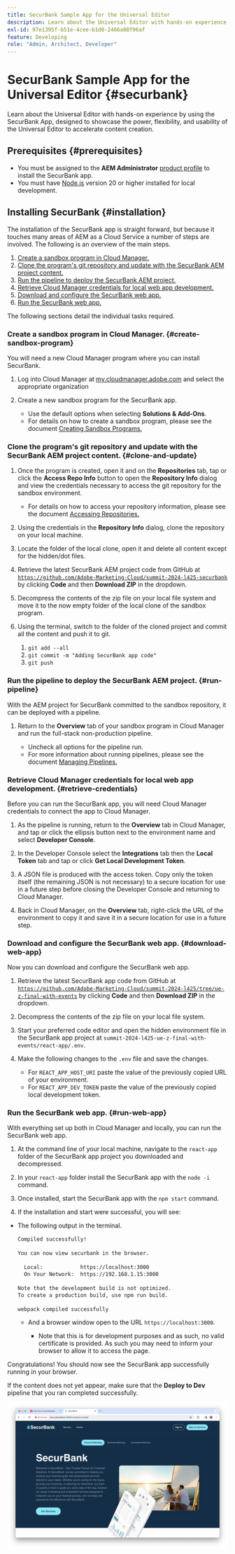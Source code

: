 ```yaml
---
title: SecurBank Sample App for the Universal Editor
description: Learn about the Universal Editor with hands-on experience by using the SecurBank App, designed to showcase the power, flexibility, and usability of the Universal Editor to accelerate content creation.
exl-id: 97e1395f-b51e-4cee-b1d0-2466a08f96af
feature: Developing
role: "Admin, Architect, Developer"
---
```

# SecurBank Sample App for the Universal Editor {#securbank}

Learn about the Universal Editor with hands-on experience by using the SecurBank App, designed to showcase the power, flexibility, and usability of the Universal Editor to accelerate content creation.

## Prerequisites {#prerequisites}

* You must be assigned to the **AEM Administrator** [product profile](/help/journey-onboarding/assign-profiles-aem.md) to install the SecurBank app.
* You must have [Node.js](https://nodejs.org) version 20 or higher installed for local development.

## Installing SecurBank {#installation}

The installation of the SecurBank app is straight forward, but because it touches many areas of AEM as a Cloud Service a number of steps are involved. The following is an overview of the main steps.

1. [Create a sandbox program in Cloud Manager.](#create-sandbox-program)
1. [Clone the program's git repository and update with the SecurBank AEM project content.](#clone-and-update)
1. [Run the pipeline to deploy the SecurBank AEM project.](#run-pipeline)
1. [Retrieve Cloud Manager credentials for local web app development.](#retrieve-credentials)
1. [Download and configure the SecurBank web app.](#download-web-app)
1. [Run the SecurBank web app.](#run-web-app)

The following sections detail the individual tasks required.

### Create a sandbox program in Cloud Manager. {#create-sandbox-program}

You will need a new Cloud Manager program where you can install SecurBank.

1. Log into Cloud Manager at [my.cloudmanager.adobe.com](https://my.cloudmanager.adobe.com/) and select the appropriate organization

1. Create a new sandbox program for the SecurBank app.

   * Use the default options when selecting **Solutions &amp; Add-Ons**.
   * For details on how to create a sandbox program, please see the document [Creating Sandbox Programs.](/help/implementing/cloud-manager/getting-access-to-aem-in-cloud/creating-sandbox-programs.md)

### Clone the program's git repository and update with the SecurBank AEM project content. {#clone-and-update}

1. Once the program is created, open it and on the **Repositories** tab, tap or click the **Access Repo Info** button to open the **Repository Info** dialog and view the credentials necessary to access the git repository for the sandbox environment.

   * For details on how to access your repository information, please see the document [Accessing Repositories.](/help/implementing/cloud-manager/managing-code/accessing-repos.md) 

1. Using the credentials in the **Repository Info** dialog, clone the repository on your local machine.

1. Locate the folder of the local clone, open it and delete all content except for the hidden/dot files.

1. Retrieve the latest SecurBank AEM project code from GitHub at [`https://github.com/Adobe-Marketing-Cloud/summit-2024-l425-securbank`](https://github.com/Adobe-Marketing-Cloud/summit-2024-l425-securbank) by clicking **Code** and then **Download ZIP** in the dropdown.

1. Decompress the contents of the zip file on your local file system and move it to the now empty folder of the local clone of the sandbox program.

1. Using the terminal, switch to the folder of the cloned project and commit all the content and push it to git.

   1. `git add --all`
   1. `git commit -m "Adding SecurBank app code"`
   1. `git push`

### Run the pipeline to deploy the SecurBank AEM project. {#run-pipeline}

With the AEM project for SecurBank committed to the sandbox repository, it can be deployed with a pipeline.

1. Return to the **Overview** tab of your sandbox program in Cloud Manager and run the full-stack non-production pipeline.

   * Uncheck all options for the pipeline run.
   * For more information about running pipelines, please see the document [Managing Pipelines.](/help/implementing/cloud-manager/configuring-pipelines/managing-pipelines.md#running-pipelines)

### Retrieve Cloud Manager credentials for local web app development. {#retrieve-credentials}

Before you can run the SecurBank app, you will need Cloud Manager credentials to connect the app to Cloud Manager.

1. As the pipeline is running, return to the **Overview** tab in Cloud Manager, and tap or click the ellipsis button next to the environment name and select **Developer Console**.

1. In the Developer Console select the **Integrations** tab then the **Local Token** tab and tap or click **Get Local Development Token**.

1. A JSON file is produced with the access token. Copy only the token itself (the remaining JSON is not necessary) to a secure location for use in a future step before closing the Developer Console and returning to Cloud Manager.

1. Back in Cloud Manager, on the **Overview** tab, right-click the URL of the environment to copy it and save it in a secure location for use in a future step.

### Download and configure the SecurBank web app. {#download-web-app}

Now you can download and configure the SecurBank web app.

1. Retrieve the latest SecurBank app code from GitHub at [`https://github.com/Adobe-Marketing-Cloud/summit-2024-l425/tree/ue-z-final-with-events`](https://github.com/Adobe-Marketing-Cloud/summit-2024-l425/tree/ue-z-final-with-events) by clicking **Code** and then **Download ZIP** in the dropdown.

1. Decompress the contents of the zip file on your local file system.

1. Start your preferred code editor and open the hidden environment file in the SecurBank app project at `summit-2024-l425-ue-z-final-with-events/react-app/.env`.

1. Make the following changes to the `.env` file and save the changes.

   * For `REACT_APP_HOST_URI` paste the value of the previously copied URL of your environment.
   * For `REACT_APP_DEV_TOKEN` paste the value of the previously copied local development token.

### Run the SecurBank web app. {#run-web-app}

With everything set up both in Cloud Manager and locally, you can run the SecurBank web app.

1. At the command line of your local machine, navigate to the `react-app` folder of the SecurBank app project you downloaded and decompressed.

1. In your `react-app` folder install the SecurBank app with the `node -i` command.

1. Once installed, start the SecurBank app with the `npm start` command.

1. If the installation and start were successful, you will see:

  * The following output in the terminal.

    ```text
    Compiled successfully!

    You can now view securbank in the browser.

      Local:            https://localhost:3000
      On Your Network:  https://192.168.1.15:3000

    Note that the development build is not optimized.
    To create a production build, use npm run build.

    webpack compiled successfully
    ```

    * And a browser window open to the URL `https://localhost:3000`.

      * Note that this is for development purposes and as such, no valid certificate is provided. As such you may need to inform your browser to allow it to access the page.

Congratulations! You should now see the SecurBank app successfully running in your browser.

If the content does not yet appear, make sure that the **Deploy to Dev** pipeline that you ran completed successfully.

![SecurBank app in the browser](assets/securbank.png)
